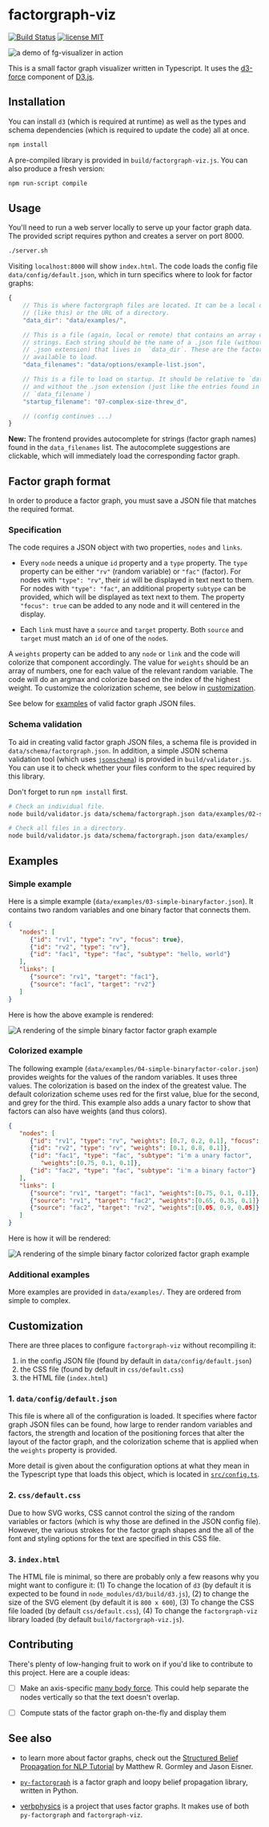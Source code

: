 # factorgraph-viz

[![Build Status](https://travis-ci.org/mbforbes/factorgraph-viz.svg?branch=master)](https://travis-ci.org/mbforbes/factorgraph-viz)
[![license MIT](https://img.shields.io/badge/license-MIT-blue.svg)](https://github.com/mbforbes/factorgraph-viz/blob/master/LICENSE)

![a demo of fg-visualizer in action](demo/threw.gif)

This is a small factor graph visualizer written in Typescript. It uses the
[d3-force](https://github.com/d3/d3-force/) component of
[D3.js](https://d3js.org/).

## Installation

You can install `d3` (which is required at runtime) as well as the types and
schema dependencies (which is required to update the code) all at once.

```bash
npm install
```

A pre-compiled library is provided in `build/factorgraph-viz.js`. You can also
produce a fresh version:

```bash
npm run-script compile
```

## Usage

You'll need to run a web server locally to serve up your factor graph data. The
provided script requires python and creates a server on port 8000.

```bash
./server.sh
```

Visiting `localhost:8000` will show `index.html`. The code loads the config file
`data/config/default.json`, which in turn specifics where to look for factor
graphs:

```js
{
    // This is where factorgraph files are located. It can be a local directory
    // (like this) or the URL of a directory.
    "data_dir": "data/examples/",

    // This is a file (again, local or remote) that contains an array of
    // strings. Each string should be the name of a .json file (without the
    // .json extension) that lives in  `data_dir`. These are the factor graphs
    // available to load.
    "data_filenames": "data/options/example-list.json",

    // This is a file to load on startup. It should be relative to `data_dir`
    // and without the .json extension (just like the entries found in
    // `data_filename`)
    "startup_filename": "07-complex-size-threw_d",

    // (config continues ...)
}
```

**New:** The frontend provides autocomplete for strings (factor graph names)
found in the `data_filenames` list. The autocomplete suggestions are clickable,
which will immediately load the corresponding factor graph.

## Factor graph format

In order to produce a factor graph, you must save a JSON file that matches the
required format.

### Specification

The code requires a JSON object with two properties, `nodes` and `links`.

- Every `node` needs a unique `id` property and a `type` property. The `type`
  property can be either `"rv"` (random variable) or `"fac"` (factor). For nodes
  with `"type": "rv"`, their `id` will be displayed in text next to them. For
  nodes with `"type": "fac"`, an additional property `subtype` can be provided,
  which will be displayed as text next to them. The property `"focus": true` can
  be added to any node  and it will centered in the display.

- Each `link` must have a `source` and `target` property. Both `source` and
  `target` must match an `id` of one of the `node`s.

A `weights` property can be added to any `node` or `link` and the code will
colorize that component accordingly. The value for `weights` should be an array
of numbers, one for each value of the relevant random variable. The code will do
an argmax and colorize based on the index of the highest weight. To customize
the colorization scheme, see below in [customization](#customization).

See below for [examples](#examples) of valid factor graph JSON files.

### Schema validation

To aid in creating valid factor graph JSON files, a schema file is provided in
`data/schema/factorgraph.json`. In addition, a simple JSON schema validation
tool (which uses [`jsonschema`](https://www.npmjs.com/package/jsonschema)) is
provided in `build/validator.js`. You can use it to check whether your files
conform to the spec required by this library.

Don't forget to run `npm install` first.

```bash
# Check an individual file.
node build/validator.js data/schema/factorgraph.json data/examples/02-simple-onenode.json

# Check all files in a directory.
node build/validator.js data/schema/factorgraph.json data/examples/
```

## Examples

### Simple example

Here is a simple example (`data/examples/03-simple-binaryfactor.json`). It
contains two random variables and one binary factor that connects them.

```json
{
   "nodes": [
      {"id": "rv1", "type": "rv", "focus": true},
      {"id": "rv2", "type": "rv"},
      {"id": "fac1", "type": "fac", "subtype": "hello, world"}
   ],
   "links": [
      {"source": "rv1", "target": "fac1"},
      {"source": "fac1", "target": "rv2"}
   ]
}
```

Here is how the above example is rendered:

![A rendering of the simple binary factor factor graph
example](demo/simple-binaryfactor.png)

### Colorized example

The following example (`data/examples/04-simple-binaryfactor-color.json`)
provides weights for the values of the random variables. It uses three values.
The colorization is based on the index of the greatest value. The default
colorization scheme uses red for the first value, blue for the second, and grey
for the third. This example also adds a unary factor to show that factors can
also have weights (and thus colors).

```json
{
   "nodes": [
      {"id": "rv1", "type": "rv", "weights": [0.7, 0.2, 0.1], "focus": true},
      {"id": "rv2", "type": "rv", "weights": [0.1, 0.8, 0.1]},
      {"id": "fac1", "type": "fac", "subtype": "i'm a unary factor",
         "weights":[0.75, 0.1, 0.1]},
      {"id": "fac2", "type": "fac", "subtype": "i'm a binary factor"}
   ],
   "links": [
      {"source": "rv1", "target": "fac1", "weights":[0.75, 0.1, 0.1]},
      {"source": "rv1", "target": "fac2", "weights":[0.65, 0.35, 0.1]},
      {"source": "fac2", "target": "rv2", "weights":[0.05, 0.9, 0.05]}
   ]
}
```

Here is how it will be rendered:

![A rendering of the simple binary factor colorized factor graph
example](demo/simple-binaryfactor-color.png)

### Additional examples

More examples are provided in `data/examples/`. They are ordered from
simple to complex.

## Customization

There are three places to configure `factorgraph-viz` without recompiling it:

1.  in the config JSON file (found by default in `data/config/default.json`)
2.  the CSS file (found by default in `css/default.css`)
3.  the HTML file (`index.html`)


### 1. `data/config/default.json`

This file is where all of the configuration is loaded. It specifies where factor
graph JSON files can be found, how large to render random variables and factors,
the strength and location of the positioning forces that alter the layout of the
factor graph, and the colorization scheme that is applied when the `weights`
property is provided.

More detail is given about the configuration options at what they mean in the
Typescript type that loads this object, which is located in
[`src/config.ts`](https://github.com/mbforbes/factorgraph-viz/blob/master/src/config.ts).

### 2. `css/default.css`

Due to how SVG works, CSS cannot control the sizing of the random variables or
factors (which is why those are defined in the JSON config file). However, the
various strokes for the factor graph shapes and the all of the font and styling
options for the text are specified in this CSS file.

### 3. `index.html`

The HTML file is minimal, so there are probably only a few reasons why you might
want to configure it: (1) To change the location of `d3` (by default it is
expected to be found in `node_modules/d3/build/d3.js`), (2) to change the size
of the SVG element (by default it is `800 x 600`), (3) To change the CSS file
loaded (by default `css/default.css`), (4) To change the `factorgraph-viz`
library loaded (by default `build/factorgraph-viz.js`).

## Contributing

There's plenty of low-hanging fruit to work on if you'd like to contribute to
this project. Here are a couple ideas:

- [ ] Make an axis-specific [many body
  force](https://github.com/d3/d3-force#forceManyBody). This could help separate
  the nodes vertically so that the text doesn't overlap.

- [ ] Compute stats of the factor graph on-the-fly and display them

## See also

- to learn more about factor graphs, check out the [Structured Belief
  Propagation for NLP Tutorial](https://www.cs.cmu.edu/~mgormley/bp-tutorial/)
  by Matthew R. Gormley and Jason Eisner.

- [`py-factorgraph`](https://github.com/mbforbes/py-factorgraph) is a factor
  graph and loopy belief propagation library, written in Python.

- [verbphysics](https://github.com/uwnlp/verbphysics) is a project that uses
  factor graphs. It makes use of both `py-factorgraph` and `factorgraph-viz`.